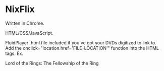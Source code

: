 # NixFlix

Written in Chrome.

HTML/CSS/JavaScript.

FluidPlayer .html file included if you've got your DVDs digitized to link to. Add the onclick="location.href='FILE-LOCATION'" function into the HTML tags.
Ex.
<div type="button" onclick="location.href='FILE-LOCATION'" id="LOTR1">Lord of the Rings: The Fellowship of the Ring</div>
